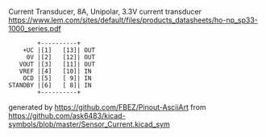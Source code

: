 Current Transducer, 8A, Unipolar, 3.3V
current transducer
https://www.lem.com/sites/default/files/products_datasheets/ho-np_sp33-1000_series.pdf


	        +----------+
	    +UC |[1]   [13]| OUT
	     0V |[2]   [12]| OUT
	   VOUT |[3]   [11]| OUT
	   VREF |[4]   [10]| IN
	    OCD |[5]   [ 9]| IN
	STANDBY |[6]   [ 8]| IN
	        +----------+


generated by https://github.com/FBEZ/Pinout-AsciiArt from https://github.com/ask6483/kicad-symbols/blob/master/Sensor_Current.kicad_sym